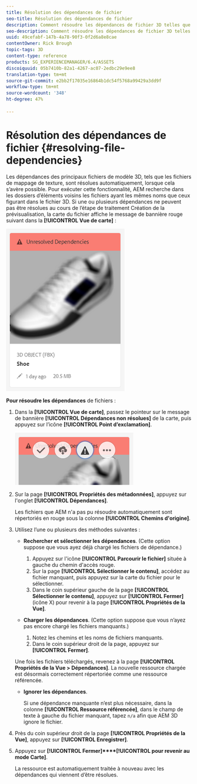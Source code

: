 ```yaml
---
title: Résolution des dépendances de fichier
seo-title: Résolution des dépendances de fichier
description: Comment résoudre les dépendances de fichier 3D telles que des fichiers de correspondance de texture lorsque la résolution automatique échoue.
seo-description: Comment résoudre les dépendances de fichier 3D telles que des fichiers de correspondance de texture lorsque la résolution automatique échoue.
uuid: 49cefabf-147b-4a78-90f3-0f2d6a8e8cae
contentOwner: Rick Brough
topic-tags: 3D
content-type: reference
products: SG_EXPERIENCEMANAGER/6.4/ASSETS
discoiquuid: 05b7410b-82a1-4267-ac07-2edbc29e9ee8
translation-type: tm+mt
source-git-commit: e2bb2f17035e16864b1dc54f5768a99429a3dd9f
workflow-type: tm+mt
source-wordcount: '348'
ht-degree: 47%

---
```



# Résolution des dépendances de fichier  {#resolving-file-dependencies}

Les dépendances des principaux fichiers de modèle 3D, tels que les fichiers de mappage de texture, sont résolues automatiquement, lorsque cela s’avère possible. Pour exécuter cette fonctionnalité, AEM recherche dans les dossiers d’éléments voisins les fichiers ayant les mêmes noms que ceux figurant dans le fichier 3D. Si une ou plusieurs dépendances ne peuvent pas être résolues au cours de l’étape de traitement Création de la prévisualisation, la carte du fichier affiche le message de bannière rouge suivant dans la **[!UICONTROL Vue de carte]** :

![chlimage_1-124](assets/chlimage_1-124.png)

**Pour résoudre les dépendances** de fichiers :

1. Dans la **[!UICONTROL Vue de carte]**, passez le pointeur sur le message de bannière **[!UICONTROL Dépendances non résolues]** de la carte, puis appuyez sur l’icône **[!UICONTROL Point d’exclamation]**.

   ![chlimage_1-125](assets/chlimage_1-125.png)

1. Sur la page **[!UICONTROL Propriétés des métadonnées]**, appuyez sur l&#39;onglet **[!UICONTROL Dépendances]**.

   Les fichiers que AEM n&#39;a pas pu résoudre automatiquement sont répertoriés en rouge sous la colonne **[!UICONTROL Chemins d&#39;origine]**.

1. Utilisez l’une ou plusieurs des méthodes suivantes :

   * **Rechercher et sélectionner les dépendances**. (Cette option suppose que vous ayez déjà chargé les fichiers de dépendance.)

      1. Appuyez sur l&#39;icône **[!UICONTROL Parcourir le fichier]** située à gauche du chemin d&#39;accès rouge.
      1. Sur la page **[!UICONTROL Sélectionner le contenu]**, accédez au fichier manquant, puis appuyez sur la carte du fichier pour le sélectionner.
      1. Dans le coin supérieur gauche de la page **[!UICONTROL Sélectionner le contenu]**, appuyez sur **[!UICONTROL Fermer]** (icône X) pour revenir à la page **[!UICONTROL Propriétés de la Vue]**.
   * **Charger les dépendances**. (Cette option suppose que vous n’ayez pas encore chargé les fichiers manquants.)

      1. Notez les chemins et les noms de fichiers manquants.
      1. Dans le coin supérieur droit de la page, appuyez sur **[!UICONTROL Fermer]**.

   Une fois les fichiers téléchargés, revenez à la page **[!UICONTROL Propriétés de la Vue > Dépendances]**. La nouvelle ressource chargée est désormais correctement répertoriée comme une ressource référencée.

   * **Ignorer les dépendances**.

      Si une dépendance manquante n’est plus nécessaire, dans la colonne **[!UICONTROL Ressource référencée]**, dans le champ de texte à gauche du fichier manquant, tapez `n/a` afin que AEM 3D ignore le fichier.



1. Près du coin supérieur droit de la page **[!UICONTROL Propriétés de la Vue]**, appuyez sur **[!UICONTROL Enregistrer]**.
1. Appuyez sur **[!UICONTROL Fermer]****[!UICONTROL pour revenir au mode Carte]**.

   La ressource est automatiquement traitée à nouveau avec les dépendances qui viennent d’être résolues.

